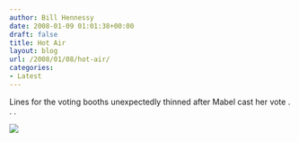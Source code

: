```yaml
---
author: Bill Hennessy
date: 2008-01-09 01:01:38+00:00
draft: false
title: Hot Air
layout: blog
url: /2008/01/08/hot-air/
categories:
- Latest
---
```


Lines for the voting booths unexpectedly thinned after Mabel cast her vote . . .

![](https://i.l.cnn.net/cnn/2008/images/01/08/art.nhnightvoting.ap.jpg)

